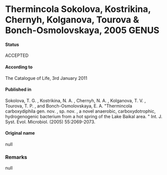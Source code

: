 Thermincola Sokolova, Kostrikina, Chernyh, Kolganova, Tourova & Bonch-Osmolovskaya, 2005 GENUS
=======

#### Status
ACCEPTED

#### According to
The Catalogue of Life, 3rd January 2011

#### Published in
Sokolova, T. G. , Kostrikina, N. A. , Chernyh, N. A. , Kolganova, T. V. , Tourova, T. P. , and Bonch-Osmolovskaya, E. A. "Thermincola carboxydiphila gen. nov. , sp. nov. , a novel anaerobic, carboxydotrophic, hydrogenogenic bacterium from a hot spring of the Lake Baikal area. " Int. J. Syst. Evol. Microbiol. (2005) 55:2069-2073.

#### Original name
null

### Remarks
null